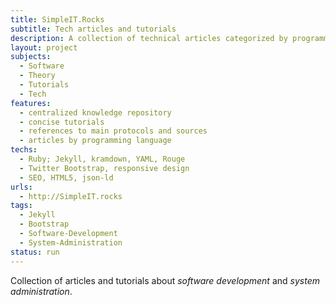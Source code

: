 ```yaml
---
title: SimpleIT.Rocks
subtitle: Tech articles and tutorials
description: A collection of technical articles categorized by programming language
layout: project
subjects:
  - Software
  - Theory
  - Tutorials
  - Tech
features:
  - centralized knowledge repository
  - concise tutorials
  - references to main protocols and sources
  - articles by programming language
techs:
  - Ruby; Jekyll, kramdown, YAML, Rouge
  - Twitter Bootstrap, responsive design
  - SEO, HTML5, json-ld
urls:
  - http://SimpleIT.rocks
tags: 
  - Jekyll
  - Bootstrap
  - Software-Development
  - System-Administration
status: run
---
```


Collection of articles and tutorials about _software development_ and _system administration_.


